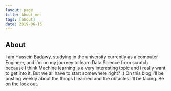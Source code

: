 ```yaml
---
layout: page
title: About me
tags: [about]
date: 2019-06-15
---
```




## About

I am Hussein Badawy, studying in the university currently as a computer Engineer, and i'm on my journey to learn Data Science from scratch because I think Machine learning is a very interesting topic and i really want to get into it. But we all have to start somewhere right? :)
On this blog i'll be posting weekly about the things I learned and the obtacles i'll be facing. Be on the look out.
